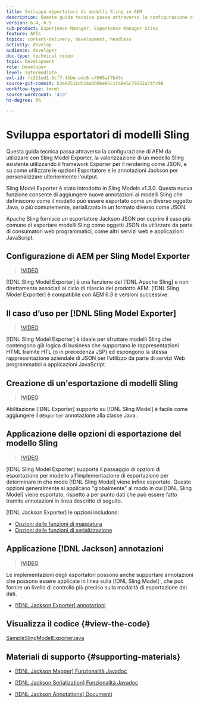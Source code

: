 ```yaml
---
title: Sviluppa esportatori di modelli Sling in AEM
description: Questa guida tecnica passa attraverso la configurazione di AEM da utilizzare con Sling Model Exporter, la valorizzazione di un modello Sling esistente utilizzando il framework Exporter per il rendering come JSON, e su come utilizzare le opzioni Esportatore e le annotazioni Jackson per personalizzare ulteriormente l'output.
version: 6.4, 6.5
sub-product: Experience Manager, Experience Manager Sites
feature: APIs
topics: content-delivery, development, headless
activity: develop
audience: developer
doc-type: technical video
topic: Development
role: Developer
level: Intermediate
exl-id: fc321ed1-5cf7-4bbe-adc6-c4905af7b43c
source-git-commit: b3e9251bdb18a008be95c1fa9e5c79252a74fc98
workflow-type: tm+mt
source-wordcount: '419'
ht-degree: 0%

---
```


# Sviluppa esportatori di modelli Sling

Questa guida tecnica passa attraverso la configurazione di AEM da utilizzare con Sling Model Exporter, la valorizzazione di un modello Sling esistente utilizzando il framework Exporter per il rendering come JSON, e su come utilizzare le opzioni Esportatore e le annotazioni Jackson per personalizzare ulteriormente l&#39;output.

Sling Model Exporter è stato introdotto in Sling Models v1.3.0. Questa nuova funzione consente di aggiungere nuove annotazioni ai modelli Sling che definiscono come il modello può essere esportato come un diverso oggetto Java, o più comunemente, serializzato in un formato diverso come JSON.

Apache Sling fornisce un esportatore Jackson JSON per coprire il caso più comune di esportare modelli Sling come oggetti JSON da utilizzare da parte di consumatori web programmatici, come altri servizi web e applicazioni JavaScript.

## Configurazione di AEM per Sling Model Exporter

>[!VIDEO](https://video.tv.adobe.com/v/16862?quality=12&learn=on)

[!DNL Sling Model Exporter] è una funzione del [!DNL Apache Sling] e non direttamente associati al ciclo di rilascio del prodotto AEM. [!DNL Sling Model Exporter] è compatibile con AEM 6.3 e versioni successive.

## Il caso d’uso per [!DNL Sling Model Exporter]

>[!VIDEO](https://video.tv.adobe.com/v/16863?quality=12&learn=on)

[!DNL Sling Model Exporter] è ideale per sfruttare modelli Sling che contengono già logica di business che supportano le rappresentazioni HTML tramite HTL (o in precedenza JSP) ed espongono la stessa rappresentazione aziendale di JSON per l’utilizzo da parte di servizi Web programmatici o applicazioni JavaScript.

## Creazione di un&#39;esportazione di modelli Sling

>[!VIDEO](https://video.tv.adobe.com/v/16864?quality=12&learn=on)

Abilitazione [!DNL Exporter] supporto su [!DNL Sling Model] è facile come aggiungere il `@Exporter` annotazione alla classe Java .

## Applicazione delle opzioni di esportazione del modello Sling

>[!VIDEO](https://video.tv.adobe.com/v/16865?quality=12&learn=on)

[!DNL Sling Model Exporter] supporta il passaggio di opzioni di esportazione per modello all’implementazione di esportazione per determinare in che modo [!DNL Sling Model] viene infine esportato. Queste opzioni generalmente si applicano &quot;globalmente&quot; al modo in cui [!DNL Sling Model] viene esportato, rispetto a per punto dati che può essere fatto tramite annotazioni in linea descritte di seguito.

[!DNL Jackson Exporter] le opzioni includono:

* [Opzioni delle funzioni di mappatura](https://static.javadoc.io/com.fasterxml.jackson.core/jackson-databind/2.8.5/com/fasterxml/jackson/databind/MapperFeature.html)
* [Opzioni delle funzioni di serializzazione](https://static.javadoc.io/com.fasterxml.jackson.core/jackson-databind/2.8.5/com/fasterxml/jackson/databind/SerializationFeature.html)

## Applicazione [!DNL Jackson] annotazioni

>[!VIDEO](https://video.tv.adobe.com/v/16866?quality=12&learn=on)

Le implementazioni degli esportatori possono anche supportare annotazioni che possono essere applicate in linea sulla [!DNL Sling Model] , che può fornire un livello di controllo più preciso sulla modalità di esportazione dei dati.

* [[!DNL Jackson Exporter] annotazioni](https://github.com/FasterXML/jackson-annotations/wiki/Jackson-Annotations)

## Visualizza il codice {#view-the-code}

[SampleSlingModelExporter.java](https://github.com/Adobe-Consulting-Services/acs-aem-samples/blob/master/core/src/main/java/com/adobe/acs/samples/models/SampleSlingModelExporter.java)

## Materiali di supporto {#supporting-materials}

* [[!DNL Jackson Mapper] Funzionalità Javadoc](https://static.javadoc.io/com.fasterxml.jackson.core/jackson-databind/2.8.5/com/fasterxml/jackson/databind/MapperFeature.html)
* [[!DNL Jackson Serialization] Funzionalità Javadoc](https://static.javadoc.io/com.fasterxml.jackson.core/jackson-databind/2.8.5/com/fasterxml/jackson/databind/SerializationFeature.html)

* [[!DNL Jackson Annotations] Documenti](https://github.com/FasterXML/jackson-annotations/wiki/Jackson-Annotations)
